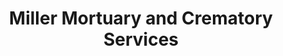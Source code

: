 ---
title: "Miller Mortuary and Crematory Services"
url: /lubbock/miller-mortuary-and-crematory-services/
shop: funeral directors
---